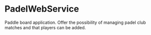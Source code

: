 # PadelWebService
Paddle board application. Offer the possibility of managing padel club matches and that players can be added.
